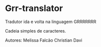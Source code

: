 # Grr-translator

Tradutor ida e volta na linguagem GRRRRRRR

Cadeia simples de caracteres.

Autores:
Melissa Falcão
Christian Davi
